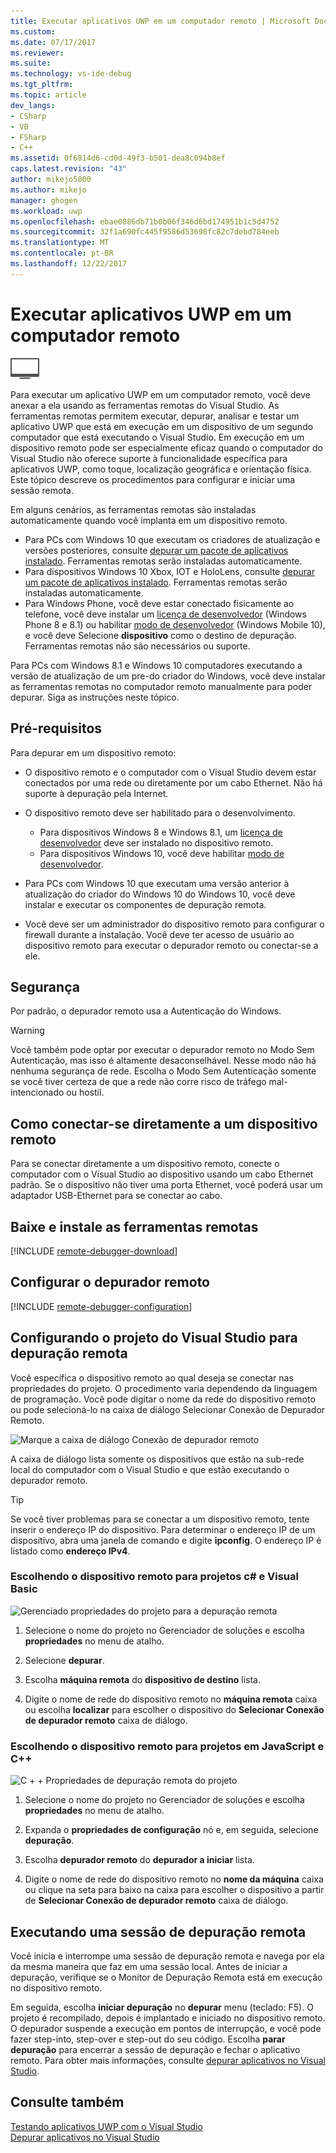 ```yaml
---
title: Executar aplicativos UWP em um computador remoto | Microsoft Docs
ms.custom: 
ms.date: 07/17/2017
ms.reviewer: 
ms.suite: 
ms.technology: vs-ide-debug
ms.tgt_pltfrm: 
ms.topic: article
dev_langs:
- CSharp
- VB
- FSharp
- C++
ms.assetid: 0f6814d6-cd0d-49f3-b501-dea8c094b8ef
caps.latest.revision: "43"
author: mikejo5000
ms.author: mikejo
manager: ghogen
ms.workload: uwp
ms.openlocfilehash: ebae0886db71b0b06f346d6bd174951b1c5d4752
ms.sourcegitcommit: 32f1a690fc445f9586d53698fc82c7debd784eeb
ms.translationtype: MT
ms.contentlocale: pt-BR
ms.lasthandoff: 12/22/2017
---
```

# <a name="run-uwp-apps-on-a-remote-machine"></a>Executar aplicativos UWP em um computador remoto
![Aplica-se apenas ao Windows](../debugger/media/windows_only_content.png "windows_only_content")  
  
Para executar um aplicativo UWP em um computador remoto, você deve anexar a ela usando as ferramentas remotas do Visual Studio. As ferramentas remotas permitem executar, depurar, analisar e testar um aplicativo UWP que está em execução em um dispositivo de um segundo computador que está executando o Visual Studio. Em execução em um dispositivo remoto pode ser especialmente eficaz quando o computador do Visual Studio não oferece suporte à funcionalidade específica para aplicativos UWP, como toque, localização geográfica e orientação física. Este tópico descreve os procedimentos para configurar e iniciar uma sessão remota.

Em alguns cenários, as ferramentas remotas são instaladas automaticamente quando você implanta em um dispositivo remoto.

- Para PCs com Windows 10 que executam os criadores de atualização e versões posteriores, consulte [depurar um pacote de aplicativos instalado](debug-installed-app-package.md#remote). Ferramentas remotas serão instaladas automaticamente.
- Para dispositivos Windows 10 Xbox, IOT e HoloLens, consulte [depurar um pacote de aplicativos instalado](debug-installed-app-package.md#remote). Ferramentas remotas serão instaladas automaticamente.
- Para Windows Phone, você deve estar conectado fisicamente ao telefone, você deve instalar um [licença de desenvolvedor](https://msdn.microsoft.com/en-us/library/windows/apps/xaml/hh974578.aspx) (Windows Phone 8 e 8.1) ou habilitar [modo de desenvolvedor](/windows/uwp/get-started/enable-your-device-for-development) (Windows Mobile 10), e você deve Selecione **dispositivo** como o destino de depuração. Ferramentas remotas não são necessários ou suporte.

Para PCs com Windows 8.1 e Windows 10 computadores executando a versão de atualização de um pre-do criador do Windows, você deve instalar as ferramentas remotas no computador remoto manualmente para poder depurar. Siga as instruções neste tópico.
  
##  <a name="BKMK_Prerequisites"></a> Pré-requisitos  
 Para depurar em um dispositivo remoto:  
  
-   O dispositivo remoto e o computador com o Visual Studio devem estar conectados por uma rede ou diretamente por um cabo Ethernet. Não há suporte à depuração pela Internet.  

- O dispositivo remoto deve ser habilitado para o desenvolvimento.

    - Para dispositivos Windows 8 e Windows 8.1, um [licença de desenvolvedor](https://msdn.microsoft.com/en-us/library/windows/apps/xaml/hh974578.aspx) deve ser instalado no dispositivo remoto.
    - Para dispositivos Windows 10, você deve habilitar [modo de desenvolvedor](/windows/uwp/get-started/enable-your-device-for-development). 
  
-   Para PCs com Windows 10 que executam uma versão anterior à atualização do criador do Windows 10 do Windows 10, você deve instalar e executar os componentes de depuração remota.
  
-   Você deve ser um administrador do dispositivo remoto para configurar o firewall durante a instalação. Você deve ter acesso de usuário ao dispositivo remoto para executar o depurador remoto ou conectar-se a ele.  
  
##  <a name="BKMK_Security"></a>Segurança  
 Por padrão, o depurador remoto usa a Autenticação do Windows.  
  
> [!WARNING]
>  Você também pode optar por executar o depurador remoto no Modo Sem Autenticação, mas isso é altamente desaconselhável. Nesse modo não há nenhuma segurança de rede. Escolha o Modo Sem Autenticação somente se você tiver certeza de que a rede não corre risco de tráfego mal-intencionado ou hostil.  
  
##  <a name="BKMK_DirectConnect"></a>Como conectar-se diretamente a um dispositivo remoto  
 Para se conectar diretamente a um dispositivo remoto, conecte o computador com o Visual Studio ao dispositivo usando um cabo Ethernet padrão. Se o dispositivo não tiver uma porta Ethernet, você poderá usar um adaptador USB-Ethernet para se conectar ao cabo.  
  
## <a name="BKMK_download"></a>Baixe e instale as ferramentas remotas

[!INCLUDE [remote-debugger-download](../debugger/includes/remote-debugger-download.md)]
  
## <a name="BKMK_setup"></a>Configurar o depurador remoto

[!INCLUDE [remote-debugger-configuration](../debugger/includes/remote-debugger-configuration.md)]
  
##  <a name="BKMK_ConnectVS"></a>Configurando o projeto do Visual Studio para depuração remota  
 Você especifica o dispositivo remoto ao qual deseja se conectar nas propriedades do projeto. O procedimento varia dependendo da linguagem de programação. Você pode digitar o nome da rede do dispositivo remoto ou pode selecioná-lo na caixa de diálogo Selecionar Conexão de Depurador Remoto.  
  
 ![Marque a caixa de diálogo Conexão de depurador remoto](../debugger/media/vsrun_selectremotedebuggerdlg.png "VSRUN_SelectRemoteDebuggerDlg")  
  
 A caixa de diálogo lista somente os dispositivos que estão na sub-rede local do computador com o Visual Studio e que estão executando o depurador remoto.  
  
> [!TIP]
>  Se você tiver problemas para se conectar a um dispositivo remoto, tente inserir o endereço IP do dispositivo. Para determinar o endereço IP de um dispositivo, abra uma janela de comando e digite **ipconfig**. O endereço IP é listado como **endereço IPv4**.  
  
###  <a name="BKMK_Choosing_the_remote_device_for_C__and_Visual_Basic_projects"></a>Escolhendo o dispositivo remoto para projetos c# e Visual Basic  
 ![Gerenciado propriedades do projeto para a depuração remota](../debugger/media/vsrun_managed_projprop_remote.png "VSRUN_Managed_ProjProp_Remote")  
  
1.  Selecione o nome do projeto no Gerenciador de soluções e escolha **propriedades** no menu de atalho.  
  
2.  Selecione **depurar**.  
  
3.  Escolha **máquina remota** do **dispositivo de destino** lista.  
  
4.  Digite o nome de rede do dispositivo remoto no **máquina remota** caixa ou escolha **localizar** para escolher o dispositivo do **Selecionar Conexão de depurador remoto** caixa de diálogo.  
  
###  <a name="BKMK_Choosing_the_remote_device_for_JavaScript_and_C___projects"></a>Escolhendo o dispositivo remoto para projetos em JavaScript e C++  
 ![C &#43; &#43; Propriedades de depuração remota do projeto](../debugger/media/vsrun_cpp_projprop_remote.png "VSRUN_CPP_ProjProp_Remote")  
  
1.  Selecione o nome do projeto no Gerenciador de soluções e escolha **propriedades** no menu de atalho.  
  
2.  Expanda o **propriedades de configuração** nó e, em seguida, selecione **depuração**.  
  
3.  Escolha **depurador remoto** do **depurador a iniciar** lista.  
  
4.  Digite o nome de rede do dispositivo remoto no **nome da máquina** caixa ou clique na seta para baixo na caixa para escolher o dispositivo a partir de **Selecionar Conexão de depurador remoto** caixa de diálogo.  
  
##  <a name="BKMK_RunRemoteDebug"></a>Executando uma sessão de depuração remota  
 Você inicia e interrompe uma sessão de depuração remota e navega por ela da mesma maneira que faz em uma sessão local. Antes de iniciar a depuração, verifique se o Monitor de Depuração Remota está em execução no dispositivo remoto.  
  
 Em seguida, escolha **iniciar depuração** no **depurar** menu (teclado: F5). O projeto é recompilado, depois é implantado e iniciado no dispositivo remoto. O depurador suspende a execução em pontos de interrupção, e você pode fazer step-into, step-over e step-out do seu código. Escolha **parar depuração** para encerrar a sessão de depuração e fechar o aplicativo remoto. Para obter mais informações, consulte [depurar aplicativos no Visual Studio](../debugger/debug-store-apps-in-visual-studio.md).  
  
## <a name="see-also"></a>Consulte também  
 [Testando aplicativos UWP com o Visual Studio](../test/testing-store-apps-with-visual-studio.md)   
 [Depurar aplicativos no Visual Studio](../debugger/debug-store-apps-in-visual-studio.md)